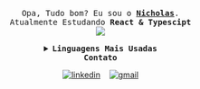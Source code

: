 <p align="center">
    <br>
    <samp>
        Opa, Tudo bom? Eu sou o <b><a href="https://iiwowks.github.io/">Nicholas</a></b>.
        <br> Atualmente Estudando <b>React & Typescipt</b>
        <br>
    </samp>
    <img align="middle"
        src="https://github-readme-stats.vercel.app/api?username=Nicholas-Goes&show_icons=true&hide_title=true" />
</p>

<details align="center">
    <summary> <b> <samp> Linguagens Mais Usadas </samp></b></summary>
    <samp>
        <img align="middle"
            src="https://github-readme-stats.vercel.app/api/top-langs/?username=Nicholas-Goes&hide_title=true&layout=compact" />
    </samp>
</details>

<div align="center">
    <b> <samp> Contato </samp></b>
    <br>

[![linkedin](https://img.shields.io/badge/-LinkedIn-blue?style=flat-square&logo=Linkedin&logoColor=white&link=https://www.linkedin.com/in/luiz-carlos-abbott-galvão-neto-21a93b148/)](https://www.linkedin.com/in/nicholasgoes/)&nbsp; &nbsp; [![gmail](https://img.shields.io/badge/-Gmail-c14438?style=flat-square&logo=Gmail&logoColor=white&link=mailto:nicholasfernandesdegoes@gmail.com)](mailto:s1029871348@gmail.com)

</div>